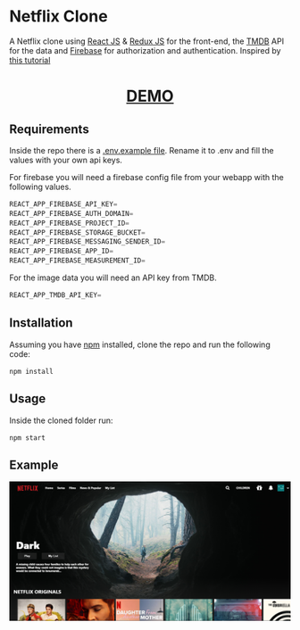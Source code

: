 # Netflix Clone

A Netflix clone using [React JS](https://reactjs.org) & [Redux JS](https://redux.js.org) for the front-end, the [TMDB](https://www.themoviedb.org) API for the data and [Firebase](https://firebase.google.com) for authorization and authentication. Inspired by [this tutorial](https://www.youtube.com/watch?v=XtMThy8QKqU)

<div align="center">
  <h1><a href="https://fakeflix.constantine.dev"> DEMO </a></h1>
</div>

## Requirements

Inside the repo there is a [.env.example file](./netflix/.env.example). Rename it to .env and fill the values with your own api keys.

For firebase you will need a firebase config file from your webapp with the following values.

```javascript
REACT_APP_FIREBASE_API_KEY=
REACT_APP_FIREBASE_AUTH_DOMAIN=
REACT_APP_FIREBASE_PROJECT_ID=
REACT_APP_FIREBASE_STORAGE_BUCKET=
REACT_APP_FIREBASE_MESSAGING_SENDER_ID=
REACT_APP_FIREBASE_APP_ID=
REACT_APP_FIREBASE_MEASUREMENT_ID=
```

For the image data you will need an API key from TMDB.

```javascript
REACT_APP_TMDB_API_KEY=
```

## Installation

Assuming you have [npm](https://www.npmjs.com) installed, clone the repo and run the following code:

```
npm install
```

## Usage

Inside the cloned folder run:

```
npm start
```

## Example

<p align="center">
  <img src="img/img.png" /> 
</p>

